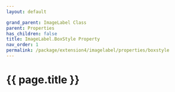 ```yaml
---
layout: default

grand_parent: ImageLabel Class
parent: Properties
has_children: false
title: ImageLabel.BoxStyle Property
nav_order: 1
permalink: /package/extension4/imagelabel/properties/boxstyle
---
```

# {{ page.title }}